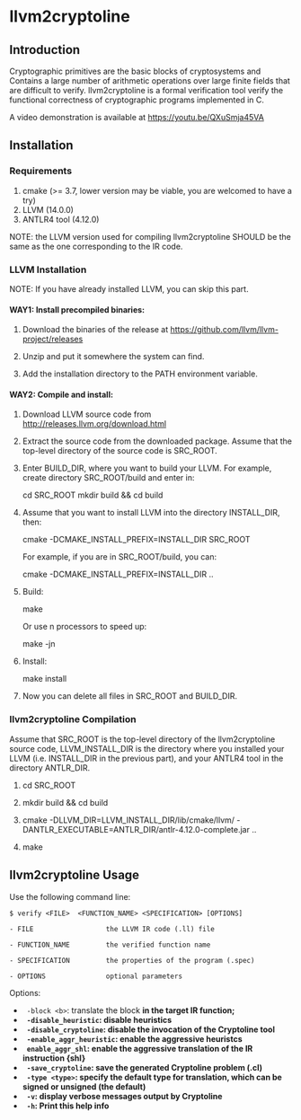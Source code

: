 # llvm2cryptoline  

## Introduction 

Cryptographic primitives are the basic blocks of cryptosystems and Contains a large number of arithmetic operations over large finite fields that are difficult to verify. llvm2cryptoline  is a formal verification tool verify the functional correctness of cryptographic programs implemented in C.

A video demonstration is available at https://youtu.be/QXuSmja45VA

## Installation

### Requirements

1. cmake (>= 3.7, lower version may be viable, you are welcomed to
have a try)
2. LLVM (14.0.0)
3. ANTLR4 tool (4.12.0)

NOTE: the LLVM version used for compiling llvm2cryptoline SHOULD be 
the same as the one corresponding to the IR code.


### LLVM Installation 

NOTE: If you have already installed LLVM, you can skip this part.

#### WAY1: Install precompiled binaries:

1. Download the binaries of the release at 
   https://github.com/llvm/llvm-project/releases

2. Unzip and put it somewhere the system can find.

3. Add the installation directory to the PATH environment variable.


#### WAY2: Compile and install:

1. Download LLVM source code from
   http://releases.llvm.org/download.html

2. Extract the source code from the downloaded package. Assume that
   the top-level directory of the source code is SRC_ROOT.

3. Enter BUILD_DIR, where you want to build your LLVM. 
   For example, create directory SRC_ROOT/build and enter in:

    cd SRC_ROOT
    mkdir build && cd build

4. Assume that you want to install LLVM into the directory INSTALL_DIR, then:

    cmake -DCMAKE_INSTALL_PREFIX=INSTALL_DIR SRC_ROOT
    
   For example, if you are in SRC_ROOT/build, you can:

    cmake -DCMAKE_INSTALL_PREFIX=INSTALL_DIR ..

5. Build:
 
    make

   Or use n processors to speed up:

    make -jn

6. Install:

    make install

7. Now you can delete all files in SRC_ROOT and BUILD_DIR.


### llvm2cryptoline Compilation

Assume that SRC_ROOT is the top-level directory of the llvm2cryptoline
source code, LLVM_INSTALL_DIR is the directory where you installed
your LLVM (i.e. INSTALL_DIR in the previous part), and your ANTLR4 
tool in the directory ANTLR_DIR.

1. cd SRC_ROOT

2. mkdir build && cd build

3. cmake -DLLVM_DIR=LLVM_INSTALL_DIR/lib/cmake/llvm/ -DANTLR_EXECUTABLE=ANTLR_DIR/antlr-4.12.0-complete.jar ..

4. make


## llvm2cryptoline Usage

Use the following command line:

    $ verify <FILE>  <FUNCTION_NAME> <SPECIFICATION> [OPTIONS]

    - FILE		            the LLVM IR code (.ll) file

    - FUNCTION_NAME         the verified function name
    
    - SPECIFICATION	        the properties of the program (.spec)

    - OPTIONS       	    optional parameters
    
    
Options:

* ` -block <b>`: translate the block <b> in the target IR function;
* ` -disable_heuristic`: disable heuristics 
* ` -disable_cryptoline`: disable the invocation of the Cryptoline tool
* ` -enable_aggr_heuristic`: enable the aggressive heuristcs 
* ` enable_aggr_shl`: enable the aggressive translation of the IR instruction {shl}
* ` -save_cryptoline`: save the generated Cryptoline problem (.cl)
* ` -type <type>`: specify the default type for translation, which can be signed or unsigned (the default)
* ` -v`: display verbose messages output by Cryptoline
* ` -h`: Print this help info 


   
